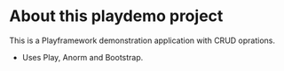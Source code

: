 # About this playdemo project

This is a Playframework demonstration application with CRUD oprations.  
- Uses Play, Anorm and Bootstrap.
